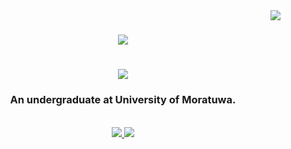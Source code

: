 <img align="right" src="https://visitor-badge.laobi.icu/badge?page_id=ReezmaCader.ReezmaCader"/>
<h1 align="center">
  <img src="https://readme-typing-svg.herokuapp.com/?font=Times+New+Roman&size=35&center=true&vCenter=true&width=500&height=70&duration=4000&lines=Hi+There!+👋+I'm+Reezma+Cader!&color=000000">
</h1>

<h1 align="center">
  <img src="https://readme-typing-svg.herokuapp.com/?font=Times+New+Roman&size=35&center=true&vCenter=true&width=500&height=70&duration=4000&lines=Welcome+To+My+Profile!&color=000000;">
</h1>
<h3 align="center"> An undergraduate at University of Moratuwa. </h3>
<br/>
<div align="center">
<a href="mailto:reezmacader2001@gmail.com">
  <img src="https://img.shields.io/badge/Gmail-333333?style=for-the-badge&logo=gmail&logocolor=red" target="_blank"/>
</a>
<a href="https://www.linkedin.com/in/reezma-cader-14a321253/" target_blank">
   <img src="https://img.shields.io/badge/LinkdIn-0077B5?style=for-the-badge&logo=linkedin&logocolor=white"target="_blank"/>
</a>
